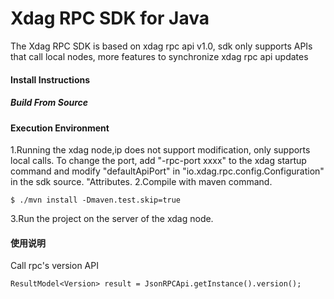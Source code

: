 

# Xdag RPC SDK for Java

The Xdag RPC SDK is based on xdag rpc api v1.0, sdk only supports APIs that call local nodes, more features to synchronize xdag rpc api updates

#### Install Instructions

##### Build From Source



#### Execution Environment

1.Running the xdag node,ip does not support modification, only supports local calls. To change the port, add "-rpc-port xxxx" to the xdag startup command and modify "defaultApiPort" in "io.xdag.rpc.config.Configuration" in the sdk source. "Attributes.
2.Compile with maven command.

    $ ./mvn install -Dmaven.test.skip=true
  
3.Run the project on the server of the xdag node.

#### 使用说明

Call rpc's version API

    ResultModel<Version> result = JsonRPCApi.getInstance().version();




